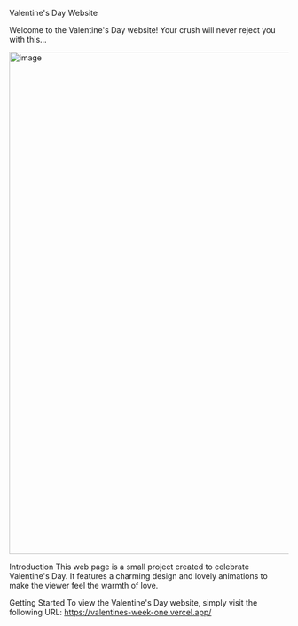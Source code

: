 Valentine's Day Website

Welcome to the Valentine's Day website! Your crush will never reject you with this...

<img width="1878" height="905" alt="image" src="https://github.com/user-attachments/assets/182765bf-f9fe-47cd-a532-8d1781ae0ede" />

Introduction
This web page is a small project created to celebrate Valentine's Day. It features a charming design and lovely animations to make the viewer feel the warmth of love.

Getting Started
To view the Valentine's Day website, simply visit the following URL: https://valentines-week-one.vercel.app/


